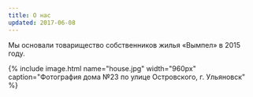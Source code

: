 ```yaml
---
title: О нас
updated: 2017-06-08
---
```


Мы основали товарищество собственников жилья «Вымпел» в 2015 году.

{% include image.html name="house.jpg" width="960px" caption="Фотография дома №23 по улице Островского, г. Ульяновск" %}
